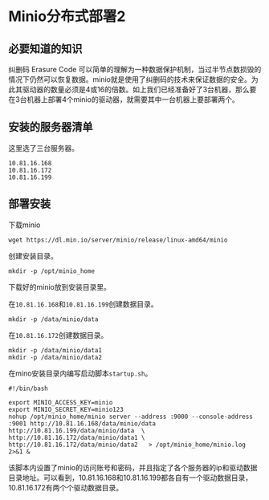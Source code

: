 # Minio分布式部署2

## 必要知道的知识





纠删码 Erasure Code
可以简单的理解为一种数据保护机制，当过半节点数损毁的情况下仍然可以恢复数据。minio就是使用了纠删码的技术来保证数据的安全。为此其驱动器的数量必须是4或16的倍数。如上我们已经准备好了3台机器，那么要在3台机器上部署4个minio的驱动器，就需要其中一台机器上要部署两个。

## 安装的服务器清单

这里选了三台服务器。

```
10.81.16.168
10.81.16.172
10.81.16.199
```







## 部署安装

下载minio

```
wget https://dl.min.io/server/minio/release/linux-amd64/minio
```

创建安装目录。

```
mkdir -p /opt/minio_home
```

下载好的minio放到安装目录里。

在`10.81.16.168`和`10.81.16.199`创建数据目录。

```
mkdir -p /data/minio/data
```

在`10.81.16.172`创建数据目录。

```
mkdir -p /data/minio/data1
mkdir -p /data/minio/data2
```

在mino安装目录内编写启动脚本`startup.sh`。

```
#!/bin/bash

export MINIO_ACCESS_KEY=minio
export MINIO_SECRET_KEY=minio123
nohup /opt/minio_home/minio server --address :9000 --console-address :9001 http://10.81.16.168/data/minio/data http://10.81.16.199/data/minio/data  \
http://10.81.16.172/data/minio/data1 \
http://10.81.16.172/data/minio/data2   > /opt/minio_home/minio.log 2>&1 &

```

该脚本内设置了minio的访问账号和密码，并且指定了各个服务器的ip和驱动数据目录地址。可以看到，10.81.16.168和10.81.16.199都各自有一个驱动数据目录，10.81.16.172有两个个驱动数据目录。